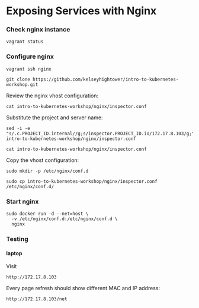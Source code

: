 # Exposing Services with Nginx

### Check nginx instance

```
vagrant status
```

### Configure nginx

```
vagrant ssh nginx
```

```
git clone https://github.com/kelseyhightower/intro-to-kubernetes-workshop.git
```

Review the nginx vhost configuration:

```
cat intro-to-kubernetes-workshop/nginx/inspector.conf
```

Substitute the project and server name:

```
sed -i -e "s/.c.PROJECT_ID.internal//g;s/inspector.PROJECT_ID.io/172.17.8.103/g;" intro-to-kubernetes-workshop/nginx/inspector.conf
```

```
cat intro-to-kubernetes-workshop/nginx/inspector.conf
```

Copy the vhost configuration:

```
sudo mkdir -p /etc/nginx/conf.d
```

```
sudo cp intro-to-kubernetes-workshop/nginx/inspector.conf  /etc/nginx/conf.d/
```

### Start nginx

```
sudo docker run -d --net=host \
  -v /etc/nginx/conf.d:/etc/nginx/conf.d \
  nginx
```

### Testing 

#### laptop

Visit 

```
http://172.17.8.103
```

Every page refresh should show different MAC and IP address:

```
http://172.17.8.103/net
```
